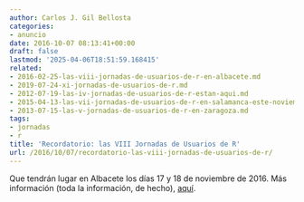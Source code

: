 ```yaml
---
author: Carlos J. Gil Bellosta
categories:
- anuncio
date: 2016-10-07 08:13:41+00:00
draft: false
lastmod: '2025-04-06T18:51:59.168415'
related:
- 2016-02-25-las-viii-jornadas-de-usuarios-de-r-en-albacete.md
- 2019-07-24-xi-jornadas-de-usuarios-de-r.md
- 2012-07-19-las-iv-jornadas-de-usuarios-de-r-estan-aqui.md
- 2015-04-13-las-vii-jornadas-de-usuarios-de-r-en-salamanca-este-noviembre.md
- 2013-07-15-las-v-jornadas-de-usuarios-de-r-en-zaragoza.md
tags:
- jornadas
- r
title: 'Recordatorio: las VIII Jornadas de Usuarios de R'
url: /2016/10/07/recordatorio-las-viii-jornadas-de-usuarios-de-r/
---
```


Que tendrán lugar en Albacete los días 17 y 18 de noviembre de 2016. Más información (toda la información, de hecho), [aquí](http://r-es.org/8jornadasR/).